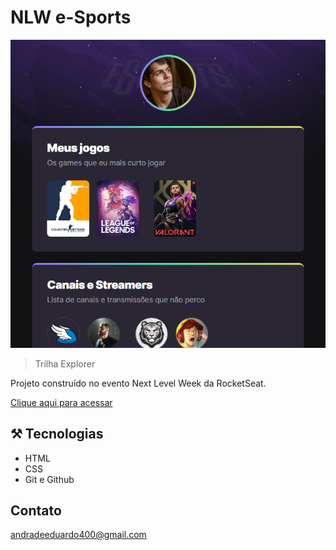# NLW e-Sports 
![preview](./.github/preview.png)

>Trilha Explorer

Projeto construído no evento Next Level Week da RocketSeat.

[Clique aqui para acessar](https://github.com/EduardooAndrade)






##  ⚒️ Tecnologias

- HTML
- CSS
- Git e Github



## Contato 

andradeeduardo400@gmail.com